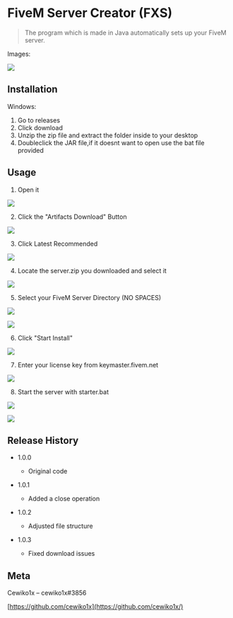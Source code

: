 # FiveM Server Creator (FXS)
> The program which is made in Java automatically sets up your FiveM server.

Images:

![](images/header.png)

## Installation

Windows:

1. Go to releases
2. Click download
3. Unzip the zip file and extract the folder inside to your desktop
4. Doubleclick the JAR file,if it doesnt want to open use the bat file provided

## Usage

1. Open it

![](images/header.png)

2. Click the "Artifacts Download" Button

![](images/dl-artifacts.png)

3. Click Latest Recommended

![](images/dl-artifacts-web.png)

4. Locate the server.zip you downloaded and select it

![](images/select-artifacts.png)

5. Select your FiveM Server Directory (NO SPACES)

![](images/select-fivemdirectory.png)

![](images/empty-folder.png)

6. Click "Start Install"

![](images/start-install.png)

7. Enter your license key from keymaster.fivem.net

![](images/input-license.png)

8. Start the server with starter.bat

![](images/starter.png)

![](console.png)

## Release History

* 1.0.0
    * Original code

* 1.0.1
    * Added a close operation
    
* 1.0.2
    * Adjusted file structure
    
* 1.0.3
    * Fixed download issues


## Meta


Cewiko1x – cewiko1x#3856

[https://github.com/cewiko1x](https://github.com/cewiko1x/)

<!-- Markdown link & img dfn's -->
[npm-image]: https://img.shields.io/npm/v/datadog-metrics.svg?style=flat-square
[npm-url]: https://npmjs.org/package/datadog-metrics
[npm-downloads]: https://img.shields.io/npm/dm/datadog-metrics.svg?style=flat-square
[travis-image]: https://img.shields.io/travis/dbader/node-datadog-metrics/master.svg?style=flat-square
[travis-url]: https://travis-ci.org/dbader/node-datadog-metrics
[wiki]: https://github.com/yourname/yourproject/wiki
